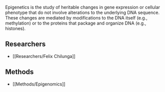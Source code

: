 
Epigenetics is the study of heritable changes in gene expression or cellular phenotype that do not involve alterations to the underlying DNA sequence. These changes are mediated by modifications to the DNA itself (e.g., methylation) or to the proteins that package and organize DNA (e.g., histones).

## Researchers

  - [[Researchers/Felix Chilunga]]

 
## Methods

  - [[Methods/Epigenomics]]

